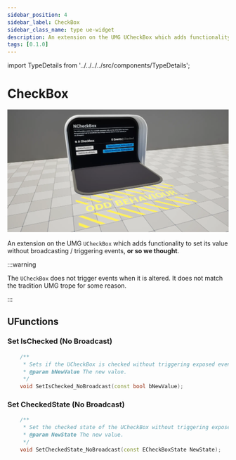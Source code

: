```yaml
---
sidebar_position: 4
sidebar_label: CheckBox
sidebar_class_name: type ue-widget
description: An extension on the UMG UCheckBox which adds functionality to set its value without broadcasting / triggering events, or so we thought.
tags: [0.1.0]
---
```


import TypeDetails from '../../../../src/components/TypeDetails';

# CheckBox

<TypeDetails icon="ue-widget" base="UCheckBox" type="UNCheckBox" typeExtra="" headerFile="NexusUI/Public/NCheckBox.h" />

![UNCheckBox](check-box.webp)

An extension on the UMG `UCheckBox` which adds functionality to set its value without broadcasting / triggering events, **or so we thought**.

:::warning

The `UCheckBox` does not trigger events when it is altered. It does not match the tradition UMG trope for some reason.

:::

## UFunctions

### Set IsChecked (No Broadcast)
```cpp
	/**
	 * Sets if the UCheckBox is checked without triggering exposed event bindings.
	 * @param bNewValue The new value.
	 */
	void SetIsChecked_NoBroadcast(const bool bNewValue);
```

### Set CheckedState (No Broadcast)

```cpp
	/**
	 * Set the checked state of the UCheckBox without triggering exposed event bindings.	
	 * @param NewState The new value.
	 */
	void SetCheckedState_NoBroadcast(const ECheckBoxState NewState);
```